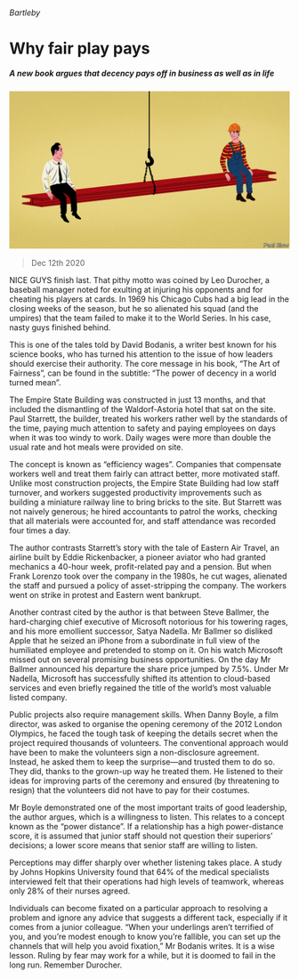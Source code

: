 ###### Bartleby

# Why fair play pays 

##### A new book argues that decency pays off in business as well as in life 

![image](images/20201212_WBD001_0.jpg) 

> Dec 12th 2020 


NICE GUYS finish last. That pithy motto was coined by Leo Durocher, a baseball manager noted for exulting at injuring his opponents and for cheating his players at cards. In 1969 his Chicago Cubs had a big lead in the closing weeks of the season, but he so alienated his squad (and the umpires) that the team failed to make it to the World Series. In his case, nasty guys finished behind.


This is one of the tales told by David Bodanis, a writer best known for his science books, who has turned his attention to the issue of how leaders should exercise their authority. The core message in his book, “The Art of Fairness”, can be found in the subtitle: “The power of decency in a world turned mean”.



The Empire State Building was constructed in just 13 months, and that included the dismantling of the Waldorf-Astoria hotel that sat on the site. Paul Starrett, the builder, treated his workers rather well by the standards of the time, paying much attention to safety and paying employees on days when it was too windy to work. Daily wages were more than double the usual rate and hot meals were provided on site.


The concept is known as “efficiency wages”. Companies that compensate workers well and treat them fairly can attract better, more motivated staff. Unlike most construction projects, the Empire State Building had low staff turnover, and workers suggested productivity improvements such as building a miniature railway line to bring bricks to the site. But Starrett was not naively generous; he hired accountants to patrol the works, checking that all materials were accounted for, and staff attendance was recorded four times a day.


The author contrasts Starrett’s story with the tale of Eastern Air Travel, an airline built by Eddie Rickenbacker, a pioneer aviator who had granted mechanics a 40-hour week, profit-related pay and a pension. But when Frank Lorenzo took over the company in the 1980s, he cut wages, alienated the staff and pursued a policy of asset-stripping the company. The workers went on strike in protest and Eastern went bankrupt.


Another contrast cited by the author is that between Steve Ballmer, the hard-charging chief executive of Microsoft notorious for his towering rages, and his more emollient successor, Satya Nadella. Mr Ballmer so disliked Apple that he seized an iPhone from a subordinate in full view of the humiliated employee and pretended to stomp on it. On his watch Microsoft missed out on several promising business opportunities. On the day Mr Ballmer announced his departure the share price jumped by 7.5%. Under Mr Nadella, Microsoft has successfully shifted its attention to cloud-based services and even briefly regained the title of the world’s most valuable listed company.


Public projects also require management skills. When Danny Boyle, a film director, was asked to organise the opening ceremony of the 2012 London Olympics, he faced the tough task of keeping the details secret when the project required thousands of volunteers. The conventional approach would have been to make the volunteers sign a non-disclosure agreement. Instead, he asked them to keep the surprise—and trusted them to do so. They did, thanks to the grown-up way he treated them. He listened to their ideas for improving parts of the ceremony and ensured (by threatening to resign) that the volunteers did not have to pay for their costumes.


Mr Boyle demonstrated one of the most important traits of good leadership, the author argues, which is a willingness to listen. This relates to a concept known as the “power distance”. If a relationship has a high power-distance score, it is assumed that junior staff should not question their superiors’ decisions; a lower score means that senior staff are willing to listen.


Perceptions may differ sharply over whether listening takes place. A study by Johns Hopkins University found that 64% of the medical specialists interviewed felt that their operations had high levels of teamwork, whereas only 28% of their nurses agreed.


Individuals can become fixated on a particular approach to resolving a problem and ignore any advice that suggests a different tack, especially if it comes from a junior colleague. “When your underlings aren’t terrified of you, and you’re modest enough to know you’re fallible, you can set up the channels that will help you avoid fixation,” Mr Bodanis writes. It is a wise lesson. Ruling by fear may work for a while, but it is doomed to fail in the long run. Remember Durocher.

